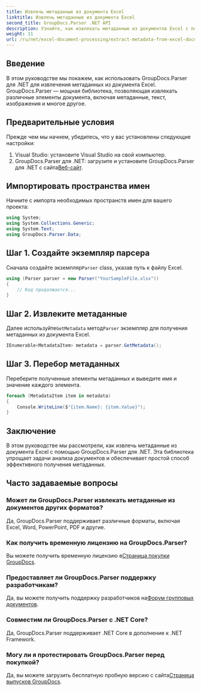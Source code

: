 ```yaml
---
title: Извлечь метаданные из документа Excel
linktitle: Извлечь метаданные из документа Excel
second_title: GroupDocs.Parser .NET API
description: Узнайте, как извлекать метаданные из документов Excel с помощью GroupDocs.Parser для .NET. Следуйте этому пошаговому руководству.
weight: 11
url: /ru/net/excel-document-processing/extract-metadata-from-excel-document/
---
```

## Введение
В этом руководстве мы покажем, как использовать GroupDocs.Parser для .NET для извлечения метаданных из документа Excel. GroupDocs.Parser — мощная библиотека, позволяющая извлекать различные элементы документа, включая метаданные, текст, изображения и многое другое.
## Предварительные условия
Прежде чем мы начнем, убедитесь, что у вас установлены следующие настройки:
1. Visual Studio: установите Visual Studio на свой компьютер.
2.  GroupDocs.Parser для .NET: загрузите и установите GroupDocs.Parser для .NET с сайта[Веб-сайт](https://releases.groupdocs.com/parser/net/).

## Импортировать пространства имен
Начните с импорта необходимых пространств имен для вашего проекта:
```csharp
using System;
using System.Collections.Generic;
using System.Text;
using GroupDocs.Parser.Data;
```
## Шаг 1. Создайте экземпляр парсера
 Сначала создайте экземпляр`Parser` class, указав путь к файлу Excel.
```csharp
using (Parser parser = new Parser("YourSampleFile.xlsx"))
{
    // Код продолжается...
}
```
## Шаг 2. Извлеките метаданные
 Далее используйте`GetMetadata` метод`Parser` экземпляр для получения метаданных из документа Excel.
```csharp
IEnumerable<MetadataItem> metadata = parser.GetMetadata();
```
## Шаг 3. Перебор метаданных
Переберите полученные элементы метаданных и выведите имя и значение каждого элемента.
```csharp
foreach (MetadataItem item in metadata)
{
    Console.WriteLine($"{item.Name}: {item.Value}");
}
```

## Заключение
В этом руководстве мы рассмотрели, как извлечь метаданные из документа Excel с помощью GroupDocs.Parser для .NET. Эта библиотека упрощает задачи анализа документов и обеспечивает простой способ эффективного получения метаданных.

## Часто задаваемые вопросы
### Может ли GroupDocs.Parser извлекать метаданные из документов других форматов?
Да, GroupDocs.Parser поддерживает различные форматы, включая Excel, Word, PowerPoint, PDF и другие.
### Как получить временную лицензию на GroupDocs.Parser?
 Вы можете получить временную лицензию в[Страница покупки GroupDocs](https://purchase.groupdocs.com/temporary-license/).
### Предоставляет ли GroupDocs.Parser поддержку разработчикам?
 Да, вы можете получить поддержку разработчиков на[Форум групповых документов](https://forum.groupdocs.com/c/parser/17).
### Совместим ли GroupDocs.Parser с .NET Core?
Да, GroupDocs.Parser поддерживает .NET Core в дополнение к .NET Framework.
### Могу ли я протестировать GroupDocs.Parser перед покупкой?
 Да, вы можете загрузить бесплатную пробную версию с сайта[Страница выпусков GroupDocs](https://releases.groupdocs.com/).